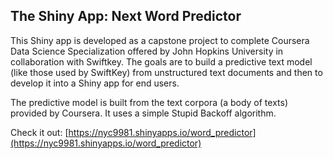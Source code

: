 ## The Shiny App: Next Word Predictor

This Shiny app is developed as a capstone project to complete Coursera Data Science Specialization offered by John Hopkins University in collaboration with Swiftkey. The goals are to build a predictive text model (like those used by SwiftKey) from unstructured text documents and then to develop it into a Shiny app for end users.

The predictive model is built from the text corpora (a body of texts) provided by Coursera. It uses a simple Stupid Backoff algorithm.

Check it out: [https://nyc9981.shinyapps.io/word_predictor](https://nyc9981.shinyapps.io/word_predictor)